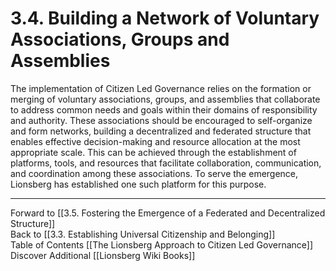 # 3.4. Building a Network of Voluntary Associations, Groups and Assemblies

The implementation of Citizen Led Governance relies on the formation or merging of voluntary associations, groups, and assemblies that collaborate to address common needs and goals within their domains of responsibility and authority. These associations should be encouraged to self-organize and form networks, building a decentralized and federated structure that enables effective decision-making and resource allocation at the most appropriate scale. This can be achieved through the establishment of platforms, tools, and resources that facilitate collaboration, communication, and coordination among these associations. To serve the emergence, Lionsberg has established one such platform for this purpose. 

___

Forward to [[3.5. Fostering the Emergence of a Federated and Decentralized Structure]]  
Back to [[3.3. Establishing Universal Citizenship and Belonging]]  
Table of Contents [[The Lionsberg Approach to Citizen Led Governance]]
Discover Additional [[Lionsberg Wiki Books]]  